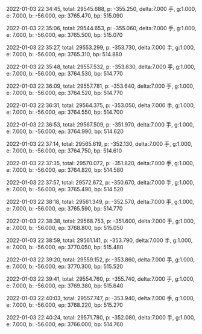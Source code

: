 2022-01-03 22:34:45, total: 29545.688, p: -355.250, delta:7.000 手, g:1.000, e: 7.000, b: -56.000, ep: 3765.470, bp: 515.090

2022-01-03 22:35:06, total: 29544.653, p: -355.060, delta:7.000 手, g:1.000, e: 7.000, b: -56.000, ep: 3765.500, bp: 515.070

2022-01-03 22:35:27, total: 29553.299, p: -353.730, delta:7.000 手, g:1.000, e: 7.000, b: -56.000, ep: 3765.310, bp: 514.880

2022-01-03 22:35:48, total: 29557.532, p: -353.630, delta:7.000 手, g:1.000, e: 7.000, b: -56.000, ep: 3764.530, bp: 514.770

2022-01-03 22:36:09, total: 29557.781, p: -353.640, delta:7.000 手, g:1.000, e: 7.000, b: -56.000, ep: 3764.520, bp: 514.770

2022-01-03 22:36:31, total: 29564.375, p: -353.050, delta:7.000 手, g:1.000, e: 7.000, b: -56.000, ep: 3764.550, bp: 514.700

2022-01-03 22:36:53, total: 29567.509, p: -351.970, delta:7.000 手, g:1.000, e: 7.000, b: -56.000, ep: 3764.990, bp: 514.620

2022-01-03 22:37:14, total: 29565.619, p: -352.130, delta:7.000 手, g:1.000, e: 7.000, b: -56.000, ep: 3764.750, bp: 514.610

2022-01-03 22:37:35, total: 29570.072, p: -351.820, delta:7.000 手, g:1.000, e: 7.000, b: -56.000, ep: 3764.820, bp: 514.580

2022-01-03 22:37:57, total: 29572.672, p: -350.670, delta:7.000 手, g:1.000, e: 7.000, b: -56.000, ep: 3765.490, bp: 514.520

2022-01-03 22:38:18, total: 29561.349, p: -352.570, delta:7.000 手, g:1.000, e: 7.000, b: -56.000, ep: 3765.590, bp: 514.770

2022-01-03 22:38:38, total: 29568.753, p: -351.600, delta:7.000 手, g:1.000, e: 7.000, b: -56.000, ep: 3768.800, bp: 515.050

2022-01-03 22:38:59, total: 29561.141, p: -353.790, delta:7.000 手, g:1.000, e: 7.000, b: -56.000, ep: 3770.050, bp: 515.480

2022-01-03 22:39:20, total: 29559.152, p: -353.860, delta:7.000 手, g:1.000, e: 7.000, b: -56.000, ep: 3770.300, bp: 515.520

2022-01-03 22:39:41, total: 29554.760, p: -355.740, delta:7.000 手, g:1.000, e: 7.000, b: -56.000, ep: 3769.380, bp: 515.640

2022-01-03 22:40:03, total: 29557.747, p: -353.940, delta:7.000 手, g:1.000, e: 7.000, b: -56.000, ep: 3768.220, bp: 515.270

2022-01-03 22:40:24, total: 29571.780, p: -352.080, delta:7.000 手, g:1.000, e: 7.000, b: -56.000, ep: 3766.000, bp: 514.760